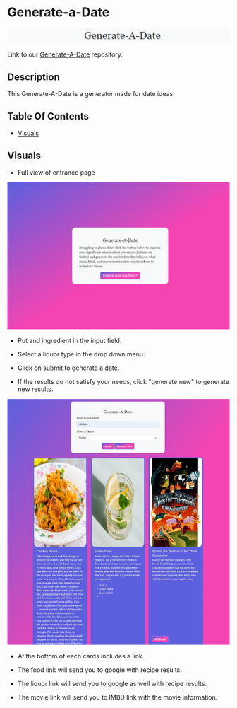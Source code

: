 # Generate-a-Date

![Generate A Date](./assets/images/generate%20a%20date.png)

Link to our [Generate-A-Date](https://github.com/SamsonKnightz/seo-refactor) repository.

## Description
This Generate-A-Date is a generator made for date ideas.

## Table Of Contents
+ [Visuals](#visuals)


## Visuals
+ Full view of entrance page

![index](./assets/images/index.png)


+ Put and ingredient in the input field.

+ Select a liquor type in the drop down menu.

+ Click on submit to generate a date.

+ If the results do not satisfy your needs, click "generate new" to generate new results.

![Results](./assets/images/results.png)

+ At the bottom of each cards includes a link.

+ The food link will send you to google with recipe results.

+ The liquor link will send you to google as well with recipe results.

+ The movie link will send you to IMBD link with the movie information.